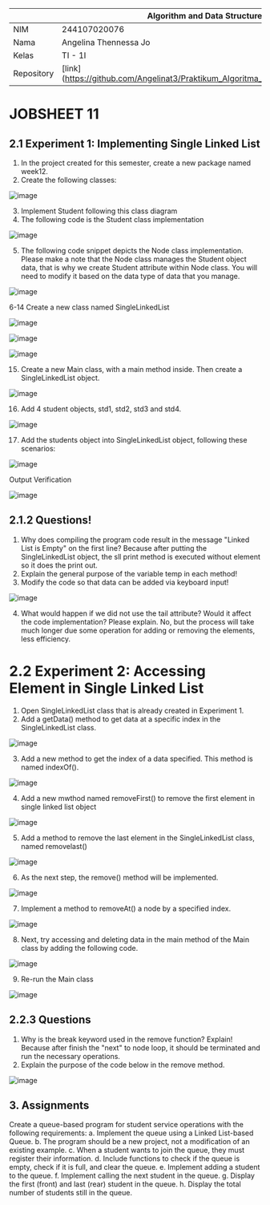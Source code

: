 |  | Algorithm and Data Structure |
|--|--|
| NIM |  244107020076 |
| Nama |  Angelina Thennessa Jo |
| Kelas | TI - 1I |
| Repository | [link] (https://github.com/Angelinat3/Praktikum_Algoritma_Dan_Struktur_Data.git) |

# JOBSHEET 11 
## 2.1 Experiment 1: Implementing Single Linked List

1. In the project created for this semester, create a new package named week12.
2. Create the following classes:

![image](https://github.com/user-attachments/assets/b3c51ccb-0d40-43a2-b067-6012b75ce637)

3. Implement Student following this class diagram
4. The following code is the Student class implementation

![image](https://github.com/user-attachments/assets/8bf4568c-f8ba-4fc6-8eaa-2fe0c7265664)

5. The following code snippet depicts the Node class implementation. Please make a note that the Node class manages the Student object data, that is why we create Student attribute within Node class. You will need to modify it based on the data type of data that you manage.

![image](https://github.com/user-attachments/assets/f367ba84-78b7-4d31-a8e6-0b03ab16e965)

6-14 Create a new class named SingleLinkedList

![image](https://github.com/user-attachments/assets/079cf94b-d8d2-428a-b80b-975d35ac652d)

![image](https://github.com/user-attachments/assets/022aed77-44a6-43fe-999d-fe7a8c76b53e)

![image](https://github.com/user-attachments/assets/005ec6fd-a4bd-4653-9bd7-85fc18c691b1)

15. Create a new Main class, with a main method inside. Then create a SingleLinkedList object.

![image](https://github.com/user-attachments/assets/eaa7482c-0695-4e5d-906e-d337976c67c3)

16. Add 4 student objects, std1, std2, std3 and std4.

![image](https://github.com/user-attachments/assets/588592ca-8728-4bf7-8ae0-e249bbc92a9e)

17. Add the students object into SingleLinkedList object, following these scenarios:

![image](https://github.com/user-attachments/assets/d383d1bd-6196-4b5e-a03b-c3f24da757b7)

Output Verification

![image](https://github.com/user-attachments/assets/4790579a-1be6-4cb2-bbdb-3b5eb813ce3e)

## 2.1.2 Questions!
1. Why does compiling the program code result in the message "Linked List is Empty" on the first line?
Because after putting the SingleLinkedList object, the sll print method is executed without element so it does the print out.
2. Explain the general purpose of the variable temp in each method!
3. Modify the code so that data can be added via keyboard input!

![image](https://github.com/user-attachments/assets/8f7831d3-34a4-46a7-bf22-67adc936a0fc)


4. What would happen if we did not use the tail attribute? Would it affect the code implementation? Please explain.
No, but the process will take much longer due some operation for adding or removing the elements, less efficiency.

# 2.2 Experiment 2: Accessing Element in Single Linked List
1. Open SingleLinkedList class that is already created in Experiment 1.
2. Add a getData() method to get data at a specific index in the SingleLinkedList class.

![image](https://github.com/user-attachments/assets/ee5402a6-13d0-4cbc-829a-71c1b654464f)

3. Add a new method to get the index of a data specified. This method is named indexOf().

![image](https://github.com/user-attachments/assets/69878f37-35f4-4e02-aa6a-ad9b2092c91e)

4. Add a new mwthod named removeFirst() to remove the first element in single linked list object

![image](https://github.com/user-attachments/assets/6f09be49-0f39-4d6d-bad9-fc242437b405)

5. Add a method to remove the last element in the SingleLinkedList class, named removelast()

![image](https://github.com/user-attachments/assets/9ea74644-282a-4ddc-86d5-fd4189239482)

6. As the next step, the remove() method will be implemented.

![image](https://github.com/user-attachments/assets/0d255fa0-107b-45e4-a748-233e029d58a4)

7. Implement a method to removeAt() a node by a specified index.

![image](https://github.com/user-attachments/assets/edb3e863-2c40-4f1a-b8d0-ddf485698e94)

8. Next, try accessing and deleting data in the main method of the Main class by adding the following code.

![image](https://github.com/user-attachments/assets/030e1f72-eb1a-44ca-83e0-da72ae3851e0)


9. Re-run the Main class

![image](https://github.com/user-attachments/assets/37902359-07ba-4f8a-b991-7ce49a77b75f)

## 2.2.3 Questions
1. Why is the break keyword used in the remove function? Explain!
Because after finish the "next" to node loop, it should be terminated and run the necessary operations.
2. Explain the purpose of the code below in the remove method.

![image](https://github.com/user-attachments/assets/5e4c9740-74db-40c2-a1fd-92324523b75a)

## 3. Assignments
Create a queue-based program for student service operations with the following requirements:
a. Implement the queue using a Linked List-based Queue.
b. The program should be a new project, not a modification of an existing example.
c. When a student wants to join the queue, they must register their information.
d. Include functions to check if the queue is empty, check if it is full, and clear the queue.
e. Implement adding a student to the queue.
f. Implement calling the next student in the queue.
g. Display the first (front) and last (rear) student in the queue.
h. Display the total number of students still in the queue.
